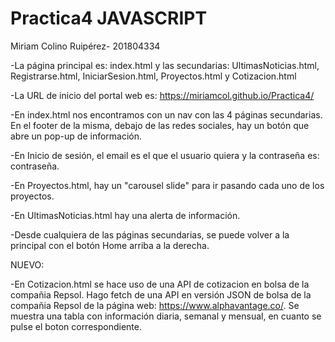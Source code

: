 # Practica4 JAVASCRIPT
Miriam Colino Ruipérez- 201804334


-La página principal es: index.html y las secundarias: UltimasNoticias.html, Registrarse.html, IniciarSesion.html, Proyectos.html y Cotizacion.html

-La URL de inicio del portal web es: https://miriamcol.github.io/Practica4/

-En index.html nos encontramos con un nav con las 4 páginas secundarias. En el footer de la misma, debajo de las redes sociales, hay un botón que abre un pop-up de información.

-En Inicio de sesión, el email es el que el usuario quiera y la contraseña es: contraseña.

-En Proyectos.html, hay un "carousel slide" para ir pasando cada uno de los proyectos.

-En UltimasNoticias.html hay una alerta de información.

-Desde cualquiera de las páginas secundarias, se puede volver a la principal con el botón Home arriba a la derecha.

NUEVO:

-En Cotizacion.html se hace uso de una API de cotizacion en bolsa de la compañia Repsol. Hago fetch de una API en versión JSON de bolsa de la compañia Repsol de la página web: https://www.alphavantage.co/.
Se muestra una tabla con información diaria, semanal y mensual, en cuanto se pulse el boton correspondiente.